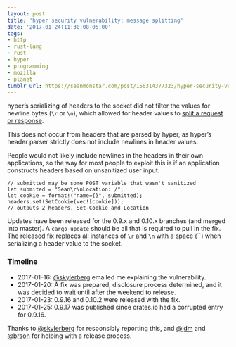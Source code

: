 ```yaml
---
layout: post
title: 'hyper security vulnerability: message splitting'
date: '2017-01-24T11:30:08-05:00'
tags:
- http
- rust-lang
- rust
- hyper
- programming
- mozilla
- planet
tumblr_url: https://seanmonstar.com/post/156314377323/hyper-security-vulnerability-message-splitting
---
```

hyper’s serializing of headers to the socket did not filter the values for newline bytes (`\r` or `\n`), which allowed for header values to [split a request or response](https://en.wikipedia.org/wiki/HTTP_response_splitting).

This does not occur from headers that are parsed by hyper, as hyper’s header parser strictly does not include newlines in header values.

People would not likely include newlines in the headers in their own applications, so the way for most people to exploit this is if an application constructs headers based on unsanitized user input.

    // submitted may be some POST variable that wasn't sanitized
    let submited = "Sean\r\nLocation: /";
    let cookie = format!("name={}", submitted);
    headers.set(SetCookie(vec![cookie]));
    // outputs 2 headers, Set-Cookie and Location

Updates have been released for the 0.9.x and 0.10.x branches (and merged into master). A `cargo update` should be all that is required to pull in the fix. The released fix replaces all instances of `\r` and `\n` with a space (``) when serializing a header value to the socket.

### Timeline

- 2017-01-16: [@skylerberg](https://github.com/skylerberg) emailed me explaining the vulnerability.
- 2017-01-20: A fix was prepared, disclosure process determined, and it was decided to wait until after the weekend to release.
- 2017-01-23: 0.9.16 and 0.10.2 were released with the fix.
- 2017-01-25: 0.9.17 was published since crates.io had a corrupted entry for 0.9.16.

Thanks to [@skylerberg](https://github.com/skylerberg) for responsibly reporting this, and [@jdm](https://github.com/jdm) and [@brson](https://github.com/brson) for helping with a release process.

